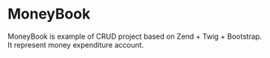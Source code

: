 MoneyBook
=========
MoneyBook is example of CRUD project based on Zend + Twig + Bootstrap.
It represent money expenditure account.


